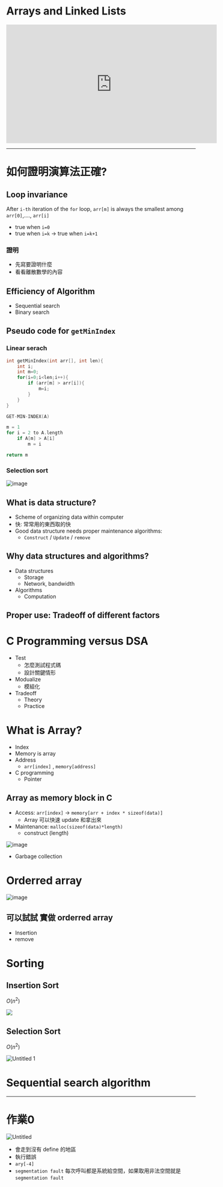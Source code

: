 # Arrays and Linked Lists

<iframe width="560" height="315" src="https://www.youtube.com/embed/by2jcmzeebs" frameborder="0" allow="accelerometer; autoplay; clipboard-write; encrypted-media; gyroscope; picture-in-picture" allowfullscreen></iframe>

---

# 如何證明演算法正確?

## Loop invariance

After `i-th` iteration of the `for` loop, `arr[m]` is always the smallest among `arr[0]`,...., `arr[i]`
- true when `i=0`
- true when `i=k` → true when `i=k+1`

### 證明

- 先寫要證明什麼
- 看看離散數學的內容

## Efficiency of Algorithm

- Sequential search
- Binary search

## Pseudo code for `getMinIndex`

### Linear serach

```c
int getMinIndex(int arr[], int len){
	int i;
	int m=0;
	for(i=0;i<len;i++){
		if (arr[m] > arr[i]){
			m=i;
		}
	}
}

```

```c
GET-MIN-INDEX(A)

m = 1
for i = 2 to A.length
	if A[m] > A[i]
		m = i

return m

```

### Selection sort

![image](https://user-images.githubusercontent.com/29009898/110298600-b9906b80-802f-11eb-9d9e-55b1f2f927eb.png)


## What is data structure?

- Scheme of organizing data within computer
- 快: 常常用的東西取的快
- Good data structure needs proper maintenance algorithms:
    - `Construct` / `Update` / `remove`

## Why data structures and algorithms?

- Data structures
    - Storage
    - Network, bandwidth
- Algorithms
    - Computation

## Proper use: Tradeoff of different factors

# C Programming  versus DSA

- Test
    - 怎麼測試程式碼
    - 設計關鍵情形
- Modualize
    - 模組化
- Tradeoff
    - Theory
    - Practice

# What is Array?

- Index
- Memory is array
- Address
    - `arr[index]` , `memory[address]`
- C programming
    - Pointer

## Array as memory block in C

- Access: `arr[index]` → `memory[arr + index * sizeof(data)]`
    - Array 可以快速 update 和拿出來
- Maintenance: `malloc(sizeof(data)*length)`
    - construct (length)

![image](https://user-images.githubusercontent.com/29009898/110298769-ee9cbe00-802f-11eb-9461-cf2c5cac1088.png)
       

- Garbage collection

# Orderred array

![image](https://user-images.githubusercontent.com/29009898/110298847-0116f780-8030-11eb-8efe-de5e00896c29.png)

## 可以試試 實做 orderred array

- Insertion
- remove

# Sorting

## Insertion Sort

$O(n^2)$ 

![](https://user-images.githubusercontent.com/29009898/110297582-a335e000-802e-11eb-94dd-322eb7caccb2.png)

## Selection Sort

$O(n^2)$ 

![Untitled 1](https://user-images.githubusercontent.com/29009898/110297584-a3ce7680-802e-11eb-8400-65c32a2ae1ca.png)

# Sequential search algorithm

---

# 作業0

![Untitled](https://user-images.githubusercontent.com/29009898/110297587-a4670d00-802e-11eb-9c69-6fe3de90e824.png)

- 會走到沒有 define 的地區
- 執行錯誤
- `ary[-4]`
- `segmentation fault` 每次呼叫都是系統給空間，如果取用非法空間就是 `segmentation fault`